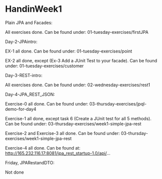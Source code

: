 # HandinWeek1

Plain JPA and Facades:

All exercises done.
Can be found under: 01-tuesday-exercises/firstJPA


Day-2-JPAintro:

EX-1 all done.
Can be found under: 01-tuesday-exercises/point

EX-2 all done, except (Ex-3 Add a JUnit Test to your facade).
Can be found under: 01-tuesday-exercises/customer


Day-3-REST-intro:

All exercises done.
Can be found under: 02-wednesday-exercises/rest1


Day-4-JPA_REST_JSON:

Exercise-0 all done.
Can be found under: 03-thursday-exercises/jpql-demo-for-day4

Exercise-1 all done, except task 6 (Create a JUnit test for all 5 methods).
Can be found under: 03-thursday-exercises/week1-simple-jpa-rest

Exercise-2 and Exercise-3 all done.
Can be found under: 03-thursday-exercises/week1-simple-jpa-rest

Exercise-4 all done.
Can be found at: http://165.232.116.17:8081/jpa_rest_startup-1.0/api/...


Friday, JPARestandDTO:

Not done 
